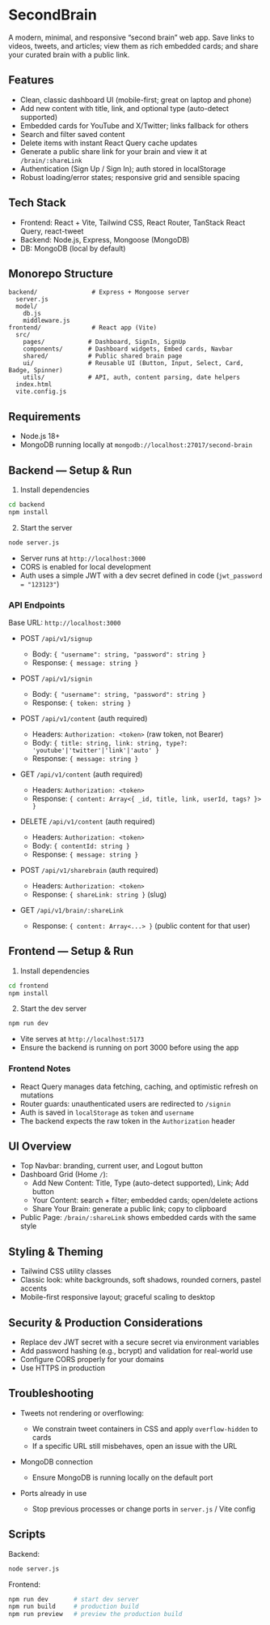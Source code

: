 # SecondBrain

A modern, minimal, and responsive “second brain” web app. Save links to videos, tweets, and articles; view them as rich embedded cards; and share your curated brain with a public link.

## Features

- Clean, classic dashboard UI (mobile-first; great on laptop and phone)
- Add new content with title, link, and optional type (auto-detect supported)
- Embedded cards for YouTube and X/Twitter; links fallback for others
- Search and filter saved content
- Delete items with instant React Query cache updates
- Generate a public share link for your brain and view it at `/brain/:shareLink`
- Authentication (Sign Up / Sign In); auth stored in localStorage
- Robust loading/error states; responsive grid and sensible spacing

## Tech Stack

- Frontend: React + Vite, Tailwind CSS, React Router, TanStack React Query, react-tweet
- Backend: Node.js, Express, Mongoose (MongoDB)
- DB: MongoDB (local by default)

## Monorepo Structure

```text
backend/               # Express + Mongoose server
  server.js
  model/
    db.js
    middleware.js
frontend/              # React app (Vite)
  src/
    pages/            # Dashboard, SignIn, SignUp
    components/       # Dashboard widgets, Embed cards, Navbar
    shared/           # Public shared brain page
    ui/               # Reusable UI (Button, Input, Select, Card, Badge, Spinner)
    utils/            # API, auth, content parsing, date helpers
  index.html
  vite.config.js
```

## Requirements

- Node.js 18+
- MongoDB running locally at `mongodb://localhost:27017/second-brain`

## Backend — Setup & Run

1. Install dependencies
```bash
cd backend
npm install
```

2. Start the server
```bash
node server.js
```

- Server runs at `http://localhost:3000`
- CORS is enabled for local development
- Auth uses a simple JWT with a dev secret defined in code (`jwt_password = "123123"`)

### API Endpoints

Base URL: `http://localhost:3000`

- POST `/api/v1/signup`
  - Body: `{ "username": string, "password": string }`
  - Response: `{ message: string }`

- POST `/api/v1/signin`
  - Body: `{ "username": string, "password": string }`
  - Response: `{ token: string }`

- POST `/api/v1/content` (auth required)
  - Headers: `Authorization: <token>` (raw token, not Bearer)
  - Body: `{ title: string, link: string, type?: 'youtube'|'twitter'|'link'|'auto' }`
  - Response: `{ message: string }`

- GET `/api/v1/content` (auth required)
  - Headers: `Authorization: <token>`
  - Response: `{ content: Array<{ _id, title, link, userId, tags? }> }`

- DELETE `/api/v1/content` (auth required)
  - Headers: `Authorization: <token>`
  - Body: `{ contentId: string }`
  - Response: `{ message: string }`

- POST `/api/v1/sharebrain` (auth required)
  - Headers: `Authorization: <token>`
  - Response: `{ shareLink: string }` (slug)

- GET `/api/v1/brain/:shareLink`
  - Response: `{ content: Array<...> }` (public content for that user)

## Frontend — Setup & Run

1. Install dependencies
```bash
cd frontend
npm install
```

2. Start the dev server
```bash
npm run dev
```

- Vite serves at `http://localhost:5173`
- Ensure the backend is running on port 3000 before using the app

### Frontend Notes

- React Query manages data fetching, caching, and optimistic refresh on mutations
- Router guards: unauthenticated users are redirected to `/signin`
- Auth is saved in `localStorage` as `token` and `username`
- The backend expects the raw token in the `Authorization` header

## UI Overview

- Top Navbar: branding, current user, and Logout button
- Dashboard Grid (Home `/`):
  - Add New Content: Title, Type (auto-detect supported), Link; Add button
  - Your Content: search + filter; embedded cards; open/delete actions
  - Share Your Brain: generate a public link; copy to clipboard
- Public Page: `/brain/:shareLink` shows embedded cards with the same style

## Styling & Theming

- Tailwind CSS utility classes
- Classic look: white backgrounds, soft shadows, rounded corners, pastel accents
- Mobile-first responsive layout; graceful scaling to desktop

## Security & Production Considerations

- Replace dev JWT secret with a secure secret via environment variables
- Add password hashing (e.g., bcrypt) and validation for real-world use
- Configure CORS properly for your domains
- Use HTTPS in production

## Troubleshooting

- Tweets not rendering or overflowing:
  - We constrain tweet containers in CSS and apply `overflow-hidden` to cards
  - If a specific URL still misbehaves, open an issue with the URL

- MongoDB connection
  - Ensure MongoDB is running locally on the default port

- Ports already in use
  - Stop previous processes or change ports in `server.js` / Vite config

## Scripts

Backend:
```bash
node server.js
```

Frontend:
```bash
npm run dev       # start dev server
npm run build     # production build
npm run preview   # preview the production build
```



